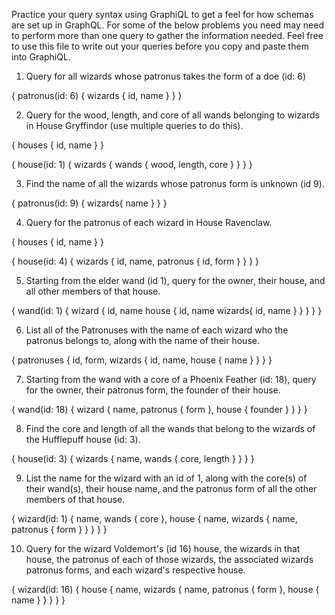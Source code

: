 Practice your query syntax using GraphiQL to get a feel for how schemas are set up in GraphQL. For some of the below problems you need may need to perform more than one query to gather the information needed. Feel free to use this file to write out your queries before you copy and paste them into GraphiQL.

1. Query for all wizards whose patronus takes the form of a doe (id: 6)

{
  patronus(id: 6) {
    wizards {
      id,
      name
    }
  }
}

2. Query for the wood, length, and core of all wands belonging to wizards in House Gryffindor (use multiple queries to do this).

{
  houses {
    id,
    name
  }
}

{
  house(id: 1) {
    wizards {
      wands {
        wood,
        length,
        core
      }
    }
  }
}

3. Find the name of all the wizards whose patronus form is unknown (id 9).

  {
    patronus(id: 9) {
      wizards{
        name
      }
    }
  }

4. Query for the patronus of each wizard in House Ravenclaw.

{
  houses {
    id,
    name
  }
}

{
  house(id: 4) {
    wizards {
      id,
      name,
      patronus {
        id,
        form
      }
    }
  }
}
  
5. Starting from the elder wand (id 1), query for the owner, their house, and all other members of that house.

{
  wand(id: 1) {
    wizard {
      id,
      name
      house {
        id,
        name
        wizards{
          id,
          name
        }
      }
    }
  }
}

6. List all of the Patronuses with the name of each wizard who the patronus belongs to, along with the name of their house.

{
  patronuses {
    id,
    form,
    wizards {
      id,
      name,
      house {
        name
      }
    }
  }
}

7. Starting from the wand with a core of a Phoenix Feather (id: 18), query for the owner, their patronus form, the founder of their house.

{
  wand(id: 18) {
    wizard {
      name,
      patronus {
        form
      },
      house {
        founder
      }
    }
  }
}

8. Find the core and length of all the wands that belong to the wizards of the Hufflepuff house (id: 3).

{
  house(id: 3) {
    wizards {
      name, 
      wands {
        core, 
        length
      }
    }
  }
}

9. List the name for the wizard with an id of 1, along with the core(s) of their wand(s), their house name, and the patronus form of all the other members of that house.

{
  wizard(id: 1) {
    name,
    wands {
      core
    },
    house {
      name,
      wizards {
        name,
        patronus {
          form
        }
      }
    }
  }
}

10. Query for the wizard Voldemort's (id 16) house, the wizards in that house, the patronus of each of those wizards, the associated wizards patronus forms, and each wizard's respective house.

{
	wizard(id: 16) {
    house {
      name,
      wizards {
        name,
        patronus {
          form
        },
        house {
          name
        }
      }
    }
  }
}